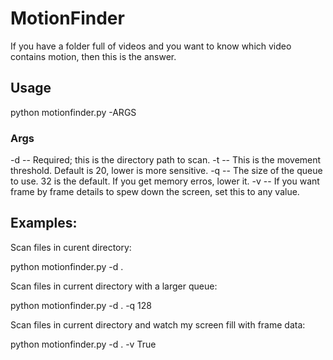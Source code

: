 # MotionFinder

If you have a folder full of videos and you want to know which video contains motion, then this is the answer.

## Usage

python motionfinder.py -ARGS

### Args
-d -- Required; this is the directory path to scan.
-t -- This is the movement threshold.  Default is 20, lower is more sensitive.
-q -- The size of the queue to use.  32 is the default.  If you get memory erros, lower it.
-v -- If you want frame by frame details to spew down the screen, set this to any value.

## Examples:
Scan files in curent directory:

python motionfinder.py -d .

Scan files in current directory with a larger queue:

python motionfinder.py -d . -q 128

Scan files in current directory and watch my screen fill with frame data:

python motionfinder.py -d . -v True
